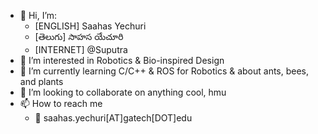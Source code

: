 - 👋 Hi, I’m:
  - [ENGLISH] Saahas Yechuri
  - [తెలుగు] సాహస యేచూరి
  - [INTERNET] @Suputra
- 👀 I’m interested in Robotics & Bio-inspired Design
- 🌱 I’m currently learning C/C++ & ROS for Robotics & about ants, bees, and plants
- 💞️ I’m looking to collaborate on anything cool, hmu
- 📫 How to reach me 
  - 📧 saahas.yechuri[AT]gatech[DOT]edu

<!---
Suputra/Suputra is a ✨ special ✨ repository because its `README.md` (this file) appears on your GitHub profile.
You can click the Preview link to take a look at your changes.
--->

